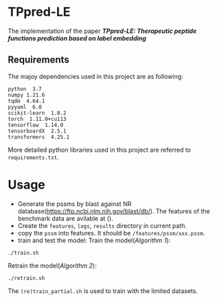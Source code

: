 # TPpred-LE
The implementation of the paper ***TPpred-LE: Therapeutic peptide functions prediction based on label embedding***

## Requirements
The majoy dependencies used in this project are as following:

```
python  3.7
numpy 1.21.6
tqdm  4.64.1
pyyaml  6.0
scikit-learn  1.0.2
torch  1.11.0+cu113
tensorflow  1.14.0
tensorboardX  2.5.1
transformers  4.25.1
```
More detailed python libraries used in this project are referred to `requirements.txt`. 

# Usage
+ Generate the pssms by blast against NR database(https://ftp.ncbi.nlm.nih.gov/blast/db/). The features of the benchmark data are avilable at ().
+ Create the `features`,  `logs`, `results` directory in current path. 
+ copy the `pssm` into features. It should be `/features/pssm/xxx.pssm`. 
+ train and test the model:
Train the model(*Algorithm 1*):
```shell
./train.sh
```
Retrain the model(*Algorithm 2*):
```shell
./retrain.sh
```
The `(re)train_partial.sh` is used to train with the limited datasets.

